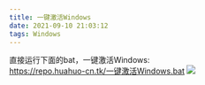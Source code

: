 ```yaml
---
title: 一键激活Windows
date: 2021-09-10 21:03:12
tags: Windows
---
```

<p>
直接运行下面的bat，一键激活Windows:<br />
<a href="//repo.huahuo-cn.tk/一键激活Windows.bat">https://repo.huahuo-cn.tk/一键激活Windows.bat</a>
<img src="//i.huahuo-cn.tk/windowsopen.png"/>
</p>
